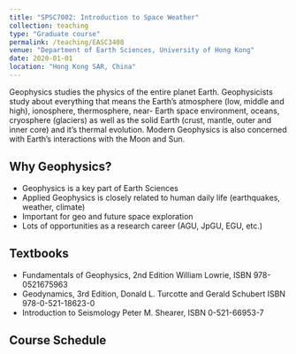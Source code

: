 ```yaml
---
title: "SPSC7002: Introduction to Space Weather"
collection: teaching
type: "Graduate course"
permalink: /teaching/EASC3408
venue: "Department of Earth Sciences, University of Hong Kong"
date: 2020-01-01
location: "Hong Kong SAR, China"
---
```


Geophysics studies the physics of the entire planet Earth. Geophysicists study about everything that means the Earth’s atmosphere (low, middle and high), ionosphere, thermosphere, near- Earth space environment, oceans, cryosphere (glaciers) as well as the solid Earth (crust, mantle, outer and inner core) and it’s thermal evolution. Modern Geophysics is also concerned with Earth’s interactions with the Moon and Sun.

## Why Geophysics?
- Geophysics is a key part of Earth Sciences
- Applied Geophysics is closely related to human daily life (earthquakes, weather, climate)
- Important for geo and future space exploration
- Lots of opportunities as a research career (AGU, JpGU, EGU, etc.)

## Textbooks
- Fundamentals of Geophysics, 2nd Edition William Lowrie, ISBN 978-0521675963
- Geodynamics, 3rd Edition, Donald L. Turcotte and Gerald Schubert ISBN 978-0-521-18623-0
- Introduction to Seismology Peter M. Shearer, ISBN 0-521-66953-7

## Course Schedule


